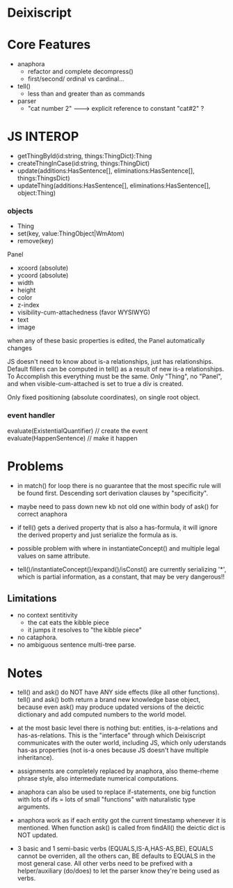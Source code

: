 # Deixiscript

# Core Features

- anaphora
  - refactor and complete decompress()
  - first/second/ ordinal vs cardinal...
- tell()
  - less than and greater than as commands
- parser
  - "cat number 2" ---> explicit reference to constant "cat#2" ?

# JS INTEROP

- getThingById(id:string, things:ThingDict):Thing
- createThingInCase(id:string, things:ThingDict)
- update(additions:HasSentence[], eliminations:HasSentence[], things:ThingsDict)
- updateThing(additions:HasSentence[], eliminations:HasSentence[], object:Thing)

### objects

- Thing
- set(key, value:ThingObject|WmAtom)
- remove(key)

Panel

- xcoord (absolute)
- ycoord (absolute)
- width
- height
- color
- z-index
- visibility-cum-attachedness (favor WYSIWYG)
- text
- image

when any of these basic properties is edited, the Panel automatically changes

JS doesn't need to know about is-a relationships, just has relationships.
Default fillers can be computed in tell() as a result of new is-a relationships.
To Accomplish this everything must be the same. Only "Thing", no "Panel", and
when visible-cum-attached is set to true a div is created.

Only fixed positioning (absolute coordinates), on single root object.

### event handler

evaluate(ExistentialQuantifier) // create the event evaluate(HappenSentence) //
make it happen

# Problems

- in match() for loop there is no guarantee that the most specific rule will be
  found first. Descending sort derivation clauses by "specificity".

- maybe need to pass down new kb not old one within body of ask() for correct
  anaphora

- if tell() gets a derived property that is also a has-formula, it will ignore
  the derived property and just serialize the formula as is.

- possible problem with where in instantiateConcept() and multiple legal values
  on same attribute.

- tell()/instantiateConcept()/expand()/isConst() are currently serializing '*',
  which is partial information, as a constant, that may be very dangerous!!

## Limitations

- no context sentitivity
  - the cat eats the kibble piece
  - it jumps it resolves to "the kibble piece"
- no cataphora.
- no ambiguous sentence multi-tree parse.

# Notes

- tell() and ask() do NOT have ANY side effects (like all other functions).
  tell() and ask() both return a brand new knowledge base object, because even
  ask() may produce updated versions of the deictic dictionary and add computed
  numbers to the world model.

- at the most basic level there is nothing but: entities, is-a-relations and
  has-as-relations. This is the "interface" through which Deixiscript
  communicates with the outer world, including JS, which only uderstands has-as
  properties (not is-a ones because JS doesn't have multiple inheritance).

- assignments are completely replaced by anaphora, also theme-rheme phrase
  style, also intermediate numerical computations.

- anaphora can also be used to replace if-statements, one big function with lots
  of ifs = lots of small "functions" with naturalistic type arguments.

- anaphora work as if each entity got the current timestamp whenever it is
  mentioned. When function ask() is called from findAll() the deictic dict is
  NOT updated.

- 3 basic and 1 semi-basic verbs (EQUALS,IS-A,HAS-AS,BE), EQUALS cannot be
  overriden, all the others can, BE defaults to EQUALS in the most general case.
  All other verbs need to be prefixed with a helper/auxiliary (do/does) to let
  the parser know they're being used as verbs.
